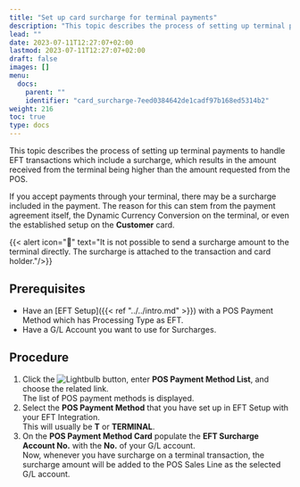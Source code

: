 ```yaml
---
title: "Set up card surcharge for terminal payments"
description: "This topic describes the process of setting up terminal payments to handle EFT transactions which include a surcharge, which results in the amount received from the terminal being higher than the amount requested from the POS."
lead: ""
date: 2023-07-11T12:27:07+02:00
lastmod: 2023-07-11T12:27:07+02:00
draft: false
images: []
menu:
  docs:
    parent: ""
    identifier: "card_surcharge-7eed0384642de1cadf97b168ed5314b2"
weight: 216
toc: true
type: docs
---
```


This topic describes the process of setting up terminal payments to handle EFT transactions which include a surcharge, which results in the amount received from the terminal being higher than the amount requested from the POS.

If you accept payments through your terminal, there may be a surcharge included in the payment. The reason for this can stem from the payment agreement itself, the Dynamic Currency Conversion on the terminal, or even the established setup on the **Customer** card.

{{< alert icon="📝" text="It is not possible to send a surcharge amount to the terminal directly. The surcharge is attached to the transaction and card holder."/>}}

## Prerequisites

- Have an [EFT Setup]({{< ref "../../intro.md" >}}) with a POS Payment Method which has Processing Type as EFT.
- Have a G/L Account you want to use for Surcharges.

## Procedure

1. Click the ![Lightbulb](Lightbulb_icon.PNG) button, enter **POS Payment Method List**, and choose the related link.     
   The list of POS payment methods is displayed.
2. Select the **POS Payment Method** that you have set up in EFT Setup with your EFT Integration.       
   This will usually be **T** or **TERMINAL**.
3. On the **POS Payment Method Card** populate the **EFT Surcharge Account No.** with the **No.** of your G/L account.      
   Now, whenever you have surcharge on a terminal transaction, the surcharge amount will be added to the POS Sales Line as the selected G/L account.


